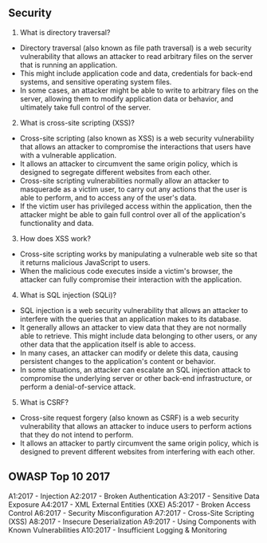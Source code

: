 ## Security

1. What is directory traversal?

- Directory traversal (also known as file path traversal) is a web security vulnerability that allows an attacker to read arbitrary files on the server that is running an application. 
- This might include application code and data, credentials for back-end systems, and sensitive operating system files. 
- In some cases, an attacker might be able to write to arbitrary files on the server, allowing them to modify application data or behavior, and ultimately take full control of the server.

2. What is cross-site scripting (XSS)?

- Cross-site scripting (also known as XSS) is a web security vulnerability that allows an attacker to compromise the interactions that users have with a vulnerable application. 
- It allows an attacker to circumvent the same origin policy, which is designed to segregate different websites from each other. 
- Cross-site scripting vulnerabilities normally allow an attacker to masquerade as a victim user, to carry out any actions that the user is able to perform, and to access any of the user's data. 
- If the victim user has privileged access within the application, then the attacker might be able to gain full control over all of the application's functionality and data.

3. How does XSS work?

- Cross-site scripting works by manipulating a vulnerable web site so that it returns malicious JavaScript to users. 
- When the malicious code executes inside a victim's browser, the attacker can fully compromise their interaction with the application.

4. What is SQL injection (SQLi)?

- SQL injection is a web security vulnerability that allows an attacker to interfere with the queries that an application makes to its database. 
- It generally allows an attacker to view data that they are not normally able to retrieve. This might include data belonging to other users, or any other data that the application itself is able to access. 
- In many cases, an attacker can modify or delete this data, causing persistent changes to the application's content or behavior.
- In some situations, an attacker can escalate an SQL injection attack to compromise the underlying server or other back-end infrastructure, or perform a denial-of-service attack.

5. What is CSRF?

- Cross-site request forgery (also known as CSRF) is a web security vulnerability that allows an attacker to induce users to perform actions that they do not intend to perform. 
- It allows an attacker to partly circumvent the same origin policy, which is designed to prevent different websites from interfering with each other.

## OWASP Top 10 2017

A1:2017 - Injection 
A2:2017 - Broken Authentication
A3:2017 - Sensitive Data Exposure 
A4:2017 - XML External Entities (XXE)
A5:2017 - Broken Access Control
A6:2017 - Security Misconfiguration
A7:2017 - Cross-Site Scripting (XSS)
A8:2017 - Insecure Deserialization
A9:2017 - Using Components with Known Vulnerabilities 
A10:2017 - Insufficient Logging & Monitoring